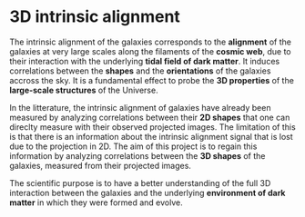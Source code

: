 # 3D intrinsic alignment

The intrinsic alignment of the galaxies corresponds to the **alignment** of the galaxies at very large scales along the filaments of the **cosmic web**, due to their interaction with the underlying **tidal field of dark matter**. It induces correlations between the **shapes** and the **orientations** of the galaxies accross the sky. It is a fundamental effect to probe the **3D properties** of the **large-scale structures** of the Universe. 

In the litterature, the intrinsic alignment of galaxies have already been measured by analyzing correlations between their **2D shapes** that one can direclty measure with their observed projected images. The limitation of this is that there is an information about the intrinsic alignment signal that is lost due to the projection in 2D. The aim of this project is to regain this information by analyzing correlations between the **3D shapes** of the galaxies, measured from their projected images. 

The scientific purpose is to have a better understanding of the full 3D interaction between the galaxies and the underlying **environment of dark matter** in which they were formed and evolve. 
